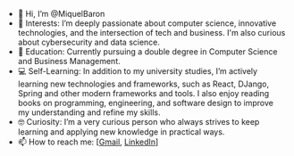 - 👋 Hi, I’m @MiquelBaron
- 👀 Interests: I’m deeply passionate about computer science, innovative technologies, and the intersection of tech and business. I'm also curious about cybersecurity and data science.
- 🌱 Education: Currently pursuing a double degree in Computer Science and Business Management.
- 💻 Self-Learning: In addition to my university studies, I’m actively learning new technologies and frameworks, such as React, DJango, Spring and other modern frameworks and tools. I also enjoy reading books on programming, engineering, and software design to improve my understanding and refine my skills.
- 🤓 Curiosity: I’m a very curious person who always strives to keep learning and applying new knowledge in practical ways.
- 📫 How to reach me: [[Gmail](miquelbaron111@gmail.com), [LinkedIn](https://www.linkedin.com/in/miquel-baron-b5458b317/)]

<!---
MiquelBaron/MiquelBaron is a ✨ special ✨ repository because its `README.md` (this file) appears on your GitHub profile.
You can click the Preview link to take a look at your changes.
--->
